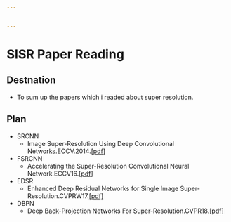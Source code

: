 ```yaml
---


---
```


<h1 id="sisr-paper-reading">SISR Paper Reading</h1>
<h2 id="destnation">Destnation</h2>
<ul>
<li>To sum up the papers which i readed about super resolution.</li>
</ul>
<h2 id="plan">Plan</h2>
<ul>
<li>SRCNN
<ul>
<li>Image Super-Resolution Using Deep Convolutional Networks.ECCV.2014.<a href="https://arxiv.org/pdf/1501.00092">[pdf]</a></li>
</ul>
</li>
<li>FSRCNN
<ul>
<li>Accelerating the Super-Resolution Convolutional Neural Network.ECCV16.<a href="https://arxiv.org/pdf/1608.00367">[pdf]</a></li>
</ul>
</li>
<li>EDSR
<ul>
<li>Enhanced Deep Residual Networks for Single Image Super-Resolution.CVPRW17.<a href="https://arxiv.org/pdf/1707.02921">[pdf]</a></li>
</ul>
</li>
<li>DBPN
<ul>
<li>Deep Back-Projection Networks For Super-Resolution.CVPR18.<a href="https://arxiv.org/pdf/1803.02735">[pdf]</a></li>
</ul>
</li>
</ul>
<h2 id="section"></h2>

